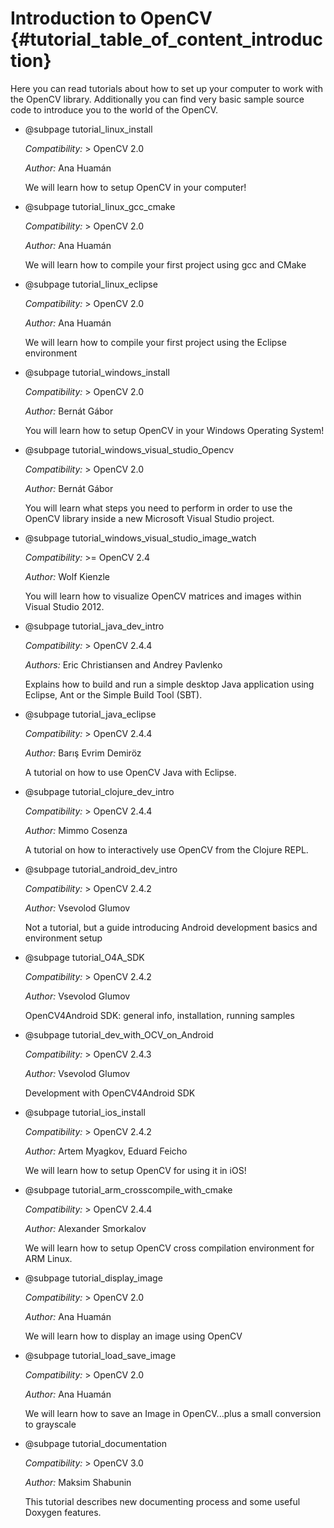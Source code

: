 Introduction to OpenCV {#tutorial_table_of_content_introduction}
======================

Here you can read tutorials about how to set up your computer to work with the OpenCV library.
Additionally you can find very basic sample source code to introduce you to the world of the OpenCV.

-   @subpage tutorial_linux_install

    _Compatibility:_ \> OpenCV 2.0

    _Author:_ Ana Huamán

    We will learn how to setup OpenCV in your computer!

-   @subpage tutorial_linux_gcc_cmake

    _Compatibility:_ \> OpenCV 2.0

    _Author:_ Ana Huamán

    We will learn how to compile your first project using gcc and CMake

-   @subpage tutorial_linux_eclipse

    _Compatibility:_ \> OpenCV 2.0

    _Author:_ Ana Huamán

    We will learn how to compile your first project using the Eclipse environment

-   @subpage tutorial_windows_install

    _Compatibility:_ \> OpenCV 2.0

    _Author:_ Bernát Gábor

    You will learn how to setup OpenCV in your Windows Operating System!

-   @subpage tutorial_windows_visual_studio_Opencv

    _Compatibility:_ \> OpenCV 2.0

    _Author:_ Bernát Gábor

    You will learn what steps you need to perform in order to use the OpenCV library inside a new
    Microsoft Visual Studio project.

-   @subpage tutorial_windows_visual_studio_image_watch

    _Compatibility:_ \>= OpenCV 2.4

    _Author:_ Wolf Kienzle

    You will learn how to visualize OpenCV matrices and images within Visual Studio 2012.

-   @subpage tutorial_java_dev_intro

    _Compatibility:_ \> OpenCV 2.4.4

    _Authors:_ Eric Christiansen and Andrey Pavlenko

    Explains how to build and run a simple desktop Java application using Eclipse, Ant or the
    Simple Build Tool (SBT).

-   @subpage tutorial_java_eclipse

    _Compatibility:_ \> OpenCV 2.4.4

    _Author:_ Barış Evrim Demiröz

    A tutorial on how to use OpenCV Java with Eclipse.

-   @subpage tutorial_clojure_dev_intro

    _Compatibility:_ \> OpenCV 2.4.4

    _Author:_ Mimmo Cosenza

    A tutorial on how to interactively use OpenCV from the Clojure REPL.

-   @subpage tutorial_android_dev_intro

    _Compatibility:_ \> OpenCV 2.4.2

    _Author:_ Vsevolod Glumov

    Not a tutorial, but a guide introducing Android development basics and environment setup

-   @subpage tutorial_O4A_SDK

    _Compatibility:_ \> OpenCV 2.4.2

    _Author:_ Vsevolod Glumov

    OpenCV4Android SDK: general info, installation, running samples

-   @subpage tutorial_dev_with_OCV_on_Android

    _Compatibility:_ \> OpenCV 2.4.3

    _Author:_ Vsevolod Glumov

    Development with OpenCV4Android SDK

-   @subpage tutorial_ios_install

    _Compatibility:_ \> OpenCV 2.4.2

    _Author:_ Artem Myagkov, Eduard Feicho

    We will learn how to setup OpenCV for using it in iOS!

-   @subpage tutorial_arm_crosscompile_with_cmake

    _Compatibility:_ \> OpenCV 2.4.4

    _Author:_ Alexander Smorkalov

    We will learn how to setup OpenCV cross compilation environment for ARM Linux.

-   @subpage tutorial_display_image

    _Compatibility:_ \> OpenCV 2.0

    _Author:_ Ana Huamán

    We will learn how to display an image using OpenCV

-   @subpage tutorial_load_save_image

    _Compatibility:_ \> OpenCV 2.0

    _Author:_ Ana Huamán

    We will learn how to save an Image in OpenCV...plus a small conversion to grayscale

-   @subpage tutorial_documentation

    _Compatibility:_ \> OpenCV 3.0

    _Author:_ Maksim Shabunin

    This tutorial describes new documenting process and some useful Doxygen features.
